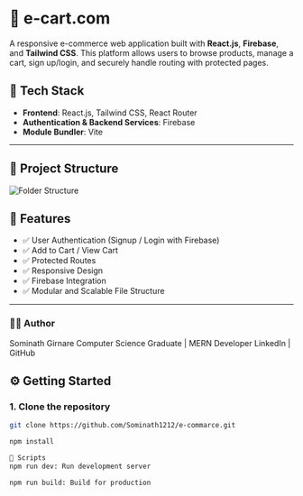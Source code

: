 # 🛒 e-cart.com

A responsive e-commerce web application built with **React.js**, **Firebase**, and **Tailwind CSS**. This platform allows users to browse products, manage a cart, sign up/login, and securely handle routing with protected pages.

## 🚀 Tech Stack

- **Frontend**: React.js, Tailwind CSS, React Router
- **Authentication & Backend Services**: Firebase
- **Module Bundler**: Vite

---

## 📁 Project Structure


![Folder Structure](../frontend/image/folderstructure.png)
## 🔑 Features

- ✅ User Authentication (Signup / Login with Firebase)
- ✅ Add to Cart / View Cart
- ✅ Protected Routes
- ✅ Responsive Design
- ✅ Firebase Integration
- ✅ Modular and Scalable File Structure

---

### 🧑‍💻 Author

Sominath Girnare
Computer Science Graduate | MERN Developer
LinkedIn | GitHub



## ⚙️ Getting Started



### 1. Clone the repository

```bash
git clone https://github.com/Sominath1212/e-commarce.git

npm install

🧪 Scripts
npm run dev: Run development server

npm run build: Build for production

